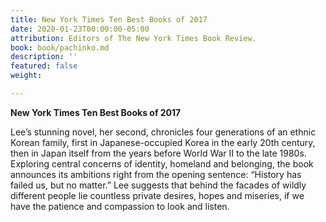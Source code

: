 ```yaml
---
title: New York Times Ten Best Books of 2017
date: 2020-01-23T00:00:00-05:00
attribution: Editors of The New York Times Book Review.
book: book/pachinko.md
description: ''
featured: false
weight: 

---
```


**New York Times Ten Best Books of 2017**

Lee’s stunning novel, her second, chronicles four generations of an ethnic Korean family, first in Japanese-occupied Korea in the early 20th century, then in Japan itself from the years before World War II to the late 1980s. Exploring central concerns of identity, homeland and belonging, the book announces its ambitions right from the opening sentence: “History has failed us, but no matter.” Lee suggests that behind the facades of wildly different people lie countless private desires, hopes and miseries, if we have the patience and compassion to look and listen.
